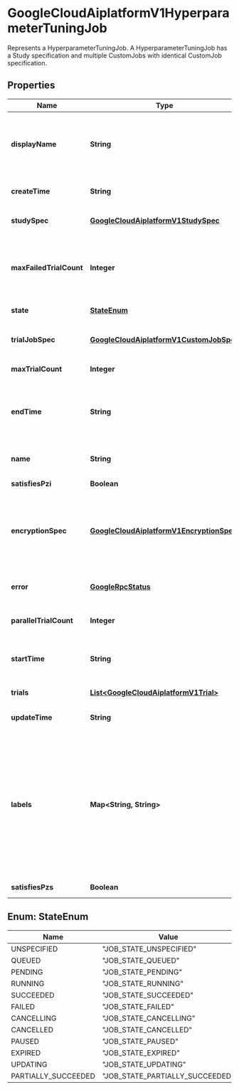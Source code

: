 

# GoogleCloudAiplatformV1HyperparameterTuningJob

Represents a HyperparameterTuningJob. A HyperparameterTuningJob has a Study specification and multiple CustomJobs with identical CustomJob specification.

## Properties

| Name | Type | Description | Notes |
|------------ | ------------- | ------------- | -------------|
|**displayName** | **String** | Required. The display name of the HyperparameterTuningJob. The name can be up to 128 characters long and can consist of any UTF-8 characters. |  [optional] |
|**createTime** | **String** | Output only. Time when the HyperparameterTuningJob was created. |  [optional] [readonly] |
|**studySpec** | [**GoogleCloudAiplatformV1StudySpec**](GoogleCloudAiplatformV1StudySpec.md) | Required. Study configuration of the HyperparameterTuningJob. |  [optional] |
|**maxFailedTrialCount** | **Integer** | The number of failed Trials that need to be seen before failing the HyperparameterTuningJob. If set to 0, Vertex AI decides how many Trials must fail before the whole job fails. |  [optional] |
|**state** | [**StateEnum**](#StateEnum) | Output only. The detailed state of the job. |  [optional] [readonly] |
|**trialJobSpec** | [**GoogleCloudAiplatformV1CustomJobSpec**](GoogleCloudAiplatformV1CustomJobSpec.md) | Required. The spec of a trial job. The same spec applies to the CustomJobs created in all the trials. |  [optional] |
|**maxTrialCount** | **Integer** | Required. The desired total number of Trials. |  [optional] |
|**endTime** | **String** | Output only. Time when the HyperparameterTuningJob entered any of the following states: &#x60;JOB_STATE_SUCCEEDED&#x60;, &#x60;JOB_STATE_FAILED&#x60;, &#x60;JOB_STATE_CANCELLED&#x60;. |  [optional] [readonly] |
|**name** | **String** | Output only. Resource name of the HyperparameterTuningJob. |  [optional] [readonly] |
|**satisfiesPzi** | **Boolean** | Output only. Reserved for future use. |  [optional] [readonly] |
|**encryptionSpec** | [**GoogleCloudAiplatformV1EncryptionSpec**](GoogleCloudAiplatformV1EncryptionSpec.md) | Customer-managed encryption key options for a HyperparameterTuningJob. If this is set, then all resources created by the HyperparameterTuningJob will be encrypted with the provided encryption key. |  [optional] |
|**error** | [**GoogleRpcStatus**](GoogleRpcStatus.md) | Output only. Only populated when job&#39;s state is JOB_STATE_FAILED or JOB_STATE_CANCELLED. |  [optional] [readonly] |
|**parallelTrialCount** | **Integer** | Required. The desired number of Trials to run in parallel. |  [optional] |
|**startTime** | **String** | Output only. Time when the HyperparameterTuningJob for the first time entered the &#x60;JOB_STATE_RUNNING&#x60; state. |  [optional] [readonly] |
|**trials** | [**List&lt;GoogleCloudAiplatformV1Trial&gt;**](GoogleCloudAiplatformV1Trial.md) | Output only. Trials of the HyperparameterTuningJob. |  [optional] |
|**updateTime** | **String** | Output only. Time when the HyperparameterTuningJob was most recently updated. |  [optional] [readonly] |
|**labels** | **Map&lt;String, String&gt;** | The labels with user-defined metadata to organize HyperparameterTuningJobs. Label keys and values can be no longer than 64 characters (Unicode codepoints), can only contain lowercase letters, numeric characters, underscores and dashes. International characters are allowed. See https://goo.gl/xmQnxf for more information and examples of labels. |  [optional] |
|**satisfiesPzs** | **Boolean** | Output only. Reserved for future use. |  [optional] [readonly] |



## Enum: StateEnum

| Name | Value |
|---- | -----|
| UNSPECIFIED | &quot;JOB_STATE_UNSPECIFIED&quot; |
| QUEUED | &quot;JOB_STATE_QUEUED&quot; |
| PENDING | &quot;JOB_STATE_PENDING&quot; |
| RUNNING | &quot;JOB_STATE_RUNNING&quot; |
| SUCCEEDED | &quot;JOB_STATE_SUCCEEDED&quot; |
| FAILED | &quot;JOB_STATE_FAILED&quot; |
| CANCELLING | &quot;JOB_STATE_CANCELLING&quot; |
| CANCELLED | &quot;JOB_STATE_CANCELLED&quot; |
| PAUSED | &quot;JOB_STATE_PAUSED&quot; |
| EXPIRED | &quot;JOB_STATE_EXPIRED&quot; |
| UPDATING | &quot;JOB_STATE_UPDATING&quot; |
| PARTIALLY_SUCCEEDED | &quot;JOB_STATE_PARTIALLY_SUCCEEDED&quot; |



